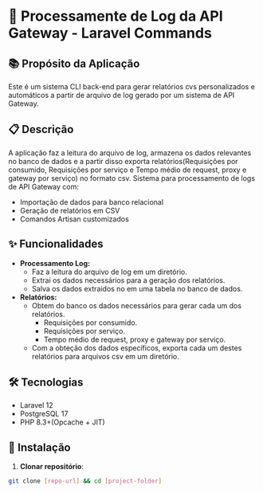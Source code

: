 # 🚀 Processamente de Log da API Gateway - Laravel Commands

## 📚 Propósito da Aplicação

Este é um sistema CLI back-end para gerar relatórios cvs personalizados e automáticos a partir de arquivo de log gerado por um sistema de API Gateway.

## 📋 Descrição
A aplicação faz a leitura do arquivo de log, armazena os dados relevantes no banco de dados e a partir disso exporta relatórios(Requisições por consumido, Requisições por serviço e Tempo médio de request, proxy e gateway por serviço) no formato csv.
Sistema para processamento de logs de API Gateway com:
- Importação de dados para banco relacional
- Geração de relatórios em CSV
- Comandos Artisan customizados

## ✨ Funcionalidades

* **Processamento Log:**
    * Faz a leitura do arquivo de log em um diretório.
    * Extrai os dados necessários para a geração dos relatórios.
    * Salva os dados extraidos no em uma tabela no banco de dados.
* **Relatórios:**
    * Obtem do banco os dados necessários para gerar cada um dos relatórios.
        * Requisições por consumido.
        * Requisições por serviço.
        * Tempo médio de request, proxy e gateway por serviço.
    * Com a obteção dos dados específicos, exporta cada um  destes relatórios para arquivos csv em um diretório.

## 🛠 Tecnologias
- Laravel 12
- PostgreSQL 17
- PHP 8.3+(Opcache + JIT)

## 🔧 Instalação

1. **Clonar repositório**:
```bash
git clone [repo-url] && cd [project-folder]